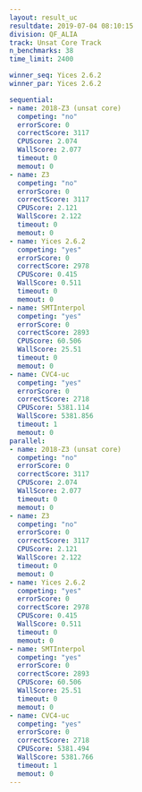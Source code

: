 ```yaml
---
layout: result_uc
resultdate: 2019-07-04 08:10:15
division: QF_ALIA
track: Unsat Core Track
n_benchmarks: 38
time_limit: 2400

winner_seq: Yices 2.6.2
winner_par: Yices 2.6.2

sequential:
- name: 2018-Z3 (unsat core)
  competing: "no"
  errorScore: 0
  correctScore: 3117
  CPUScore: 2.074
  WallScore: 2.077
  timeout: 0
  memout: 0
- name: Z3
  competing: "no"
  errorScore: 0
  correctScore: 3117
  CPUScore: 2.121
  WallScore: 2.122
  timeout: 0
  memout: 0
- name: Yices 2.6.2
  competing: "yes"
  errorScore: 0
  correctScore: 2978
  CPUScore: 0.415
  WallScore: 0.511
  timeout: 0
  memout: 0
- name: SMTInterpol
  competing: "yes"
  errorScore: 0
  correctScore: 2893
  CPUScore: 60.506
  WallScore: 25.51
  timeout: 0
  memout: 0
- name: CVC4-uc
  competing: "yes"
  errorScore: 0
  correctScore: 2718
  CPUScore: 5381.114
  WallScore: 5381.856
  timeout: 1
  memout: 0
parallel:
- name: 2018-Z3 (unsat core)
  competing: "no"
  errorScore: 0
  correctScore: 3117
  CPUScore: 2.074
  WallScore: 2.077
  timeout: 0
  memout: 0
- name: Z3
  competing: "no"
  errorScore: 0
  correctScore: 3117
  CPUScore: 2.121
  WallScore: 2.122
  timeout: 0
  memout: 0
- name: Yices 2.6.2
  competing: "yes"
  errorScore: 0
  correctScore: 2978
  CPUScore: 0.415
  WallScore: 0.511
  timeout: 0
  memout: 0
- name: SMTInterpol
  competing: "yes"
  errorScore: 0
  correctScore: 2893
  CPUScore: 60.506
  WallScore: 25.51
  timeout: 0
  memout: 0
- name: CVC4-uc
  competing: "yes"
  errorScore: 0
  correctScore: 2718
  CPUScore: 5381.494
  WallScore: 5381.766
  timeout: 1
  memout: 0
---
```


